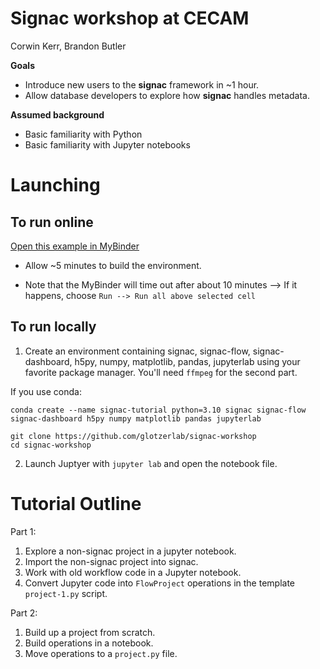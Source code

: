 # Signac workshop at CECAM

Corwin Kerr, Brandon Butler


**Goals**
* Introduce new users to the **signac** framework in ~1 hour.
* Allow database developers to explore how **signac** handles metadata.

**Assumed background**
* Basic familiarity with Python
* Basic familiarity with Jupyter notebooks



# Launching

## To run online
[Open this example in MyBinder](https://mybinder.org/v2/gh/glotzerlab/signac-workshop/HEAD)

* Allow ~5 minutes to build the environment.

* Note that the MyBinder will time out after about 10 minutes --> If it happens, choose `Run --> Run all above selected cell`


## To run locally

1. Create an environment containing signac, signac-flow, signac-dashboard, h5py, numpy, matplotlib, pandas, jupyterlab using your favorite package manager.
You'll need `ffmpeg` for the second part.

If you use conda:

```
conda create --name signac-tutorial python=3.10 signac signac-flow signac-dashboard h5py numpy matplotlib pandas jupyterlab

git clone https://github.com/glotzerlab/signac-workshop
cd signac-workshop
```

2. Launch Juptyer with `jupyter lab` and open the notebook file.


# Tutorial Outline
Part 1:
1. Explore a non-signac project in a jupyter notebook.
2. Import the non-signac project into signac.
3. Work with old workflow code in a Jupyter notebook.
4. Convert Jupyter code into `FlowProject` operations in the template `project-1.py` script.

Part 2:
1. Build up a project from scratch.
2. Build operations in a notebook.
3. Move operations to a `project.py` file.
   
    


